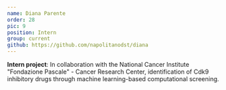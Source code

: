 ```yaml
---
name: Diana Parente
order: 28
pic: 9
position: Intern
group: current
github: https://github.com/napolitanodst/diana
---
```


**Intern project**: In collaboration with the National Cancer Institute "Fondazione Pascale" - Cancer Research Center, identification of Cdk9 inhibitory drugs through machine learning-based computational screening.
